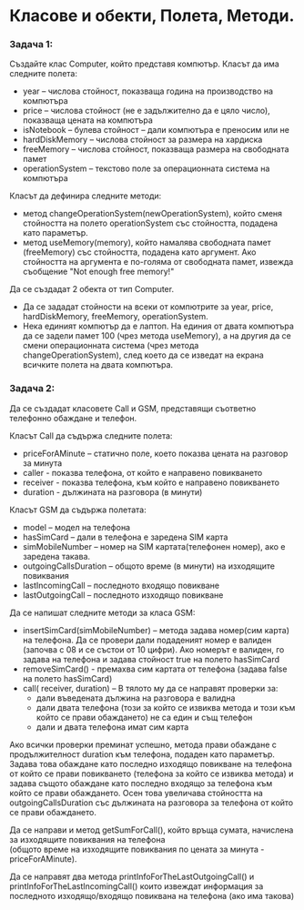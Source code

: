 # Класове и обекти, Полета, Методи.

### Задача 1:
Създайте клас Computer, който представя компютър. Класът да има следните полета:

* year – числова стойност, показваща година на производство на компютъра
* price – числова стойност (не е задължително да е цяло число), показваща цената на компютъра
* isNotebook – булева стойност – дали компютъра е преносим или не
* hardDiskMemory – числова стойност за размера на хардиска
* freeMemory – числова стойност, показваща размера на свободната памет
* operationSystem – текстово поле за операционната система на компютъра

Класът да дефинира следните методи:

- метод  changeOperationSystem(newOperationSystem), който сменя стойността на полето operationSystem със стойността, подадена като параметър.
- метод  useMemory(memory), който намалява свободната памет (freeMemory) със стойността, подадена като аргумент.
Ако стойността на аргумента е по-голяма от свободната памет, извежда съобщение "Not enough free memory!"

Да се създадат 2 обекта от тип Computer.

* Да се зададат стойности на всеки от компютрите за year, price, hardDiskMemory, freeMemory, operationSystem.
* Нека единият компютър да е лаптоп. На единия от двата компютъра да се задели памет 100 (чрез метода useMemory), а на другия
 да се смени операционната система (чрез метода changeOperationSystem), след което да се изведат на екрана всичките полета на двата компютъра.

### Задача 2:
Да се създадат класовете Call и GSM, представящи съответно телефонно обаждане и телефон.

Класът Call да съдържа следните полета:

* priceForAMinute – статично поле, което показва цената на разговор за минута
* caller  - показва телефона, от който е направено повикването
* receiver - показва телефона, към който е направено повикването
* duration - дължината на разговора (в минути)

Класът GSM да съдържа полетата:

* model – модел на телефона
* hasSimCard – дали в телефона е заредена SIM карта
* simMobileNumber – номер на SIM картата(телефонен номер), ако е заредена такава.
* outgoingCallsDuration – общото време (в минути) на изходящите повиквания
* lastIncomingCall – последното входящо повикване
* lastOutgoingCall – последното изходящо повикване

Да се напишат следните методи за класа GSM:

- insertSimCard(simMobileNumber) – метода задава номер(сим карта) на телефона.
Да се провери дали подаденият номер е валиден (започва с 08 и се състои от 10 цифри).
Ако номерът е валиден, го задава на телефона и задава стойност true на полето hasSimCard
- removeSimCard() - премахва сим картата от телефона (задава false на полето hasSimCard)
- call( receiver, duration) – В тялото му да се направят проверки за:  
  * дали въведената дължина на разговора е валидна  
  * дали двата телефона (този за който се извиква метода и този към който се прави обаждането) не са един и същ телефон  
  * дали и двата телефона имат сим карта  

Ако всички проверки преминат успешно, метода прави обаждане с продължителност duration към телефона, подаден като параметър.
Задава това обаждане като последно изходящо повикване на телефона от който се прави повикването (телефона за който се извиква метода) и задава
същото обаждане като последно входящо за телефона към който се прави обаждането.
Осен това увеличава стойността на outgoingCallsDuration със дължината на разговора за телефона от който се прави обаждането.

Да се направи и метод  getSumForCall(), който връща сумата,  начислена за изходящите повиквания на телефона   
(общото време на изходящите повиквания по цената за минута - priceForAMinute).

Да се направят два метода  printInfoForTheLastOutgoingCall() и  printInfoForTheLastIncomingCall() които извеждат информация за последното
изходящо/входящо повиквана на телефона (ако има такова)
